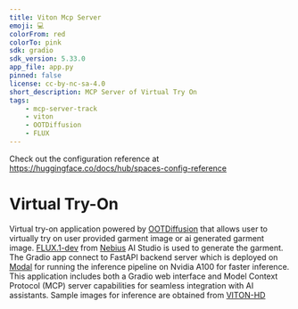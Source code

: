 ```yaml
---
title: Viton Mcp Server
emoji: 💻
colorFrom: red
colorTo: pink
sdk: gradio
sdk_version: 5.33.0
app_file: app.py
pinned: false
license: cc-by-nc-sa-4.0
short_description: MCP Server of Virtual Try On
tags:
    - mcp-server-track
    - viton
    - OOTDiffusion
    - FLUX
---
```


Check out the configuration reference at https://huggingface.co/docs/hub/spaces-config-reference

# Virtual Try-On

Virtual try-on application powered by [OOTDiffusion](https://github.com/levihsu/OOTDiffusion) that allows user to virtually try on user provided garment image or ai generated garment image. [FLUX.1-dev](https://huggingface.co/black-forest-labs/FLUX.1-dev) from [Nebius](https://nebius.com) AI Studio is used to generate the garment. The Gradio app connect to FastAPI backend server which is deployed on [Modal](https://modal.com) for running the inference pipeline on Nvidia A100 for faster inference. This application includes both a Gradio web interface and Model Context Protocol (MCP) server capabilities for seamless integration with AI assistants. Sample images for inference are obtained from [VITON-HD](https://github.com/shadow2496/VITON-HD)
